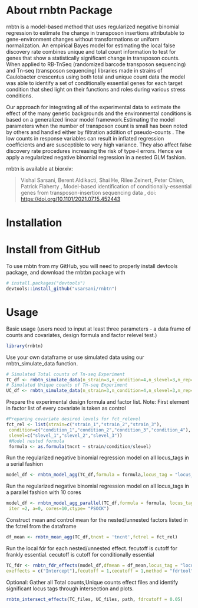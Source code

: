 # About rnbtn Package

rnbtn is a model-based method that uses regularized negative binomial regression to estimate the change in transposon insertions attributable to gene-environment changes without transformations or uniform normalization. An empirical Bayes model for estimating the local false discovery rate combines unique and total count information to test for genes that show a statistically significant change in transposon counts. When applied to RB-TnSeq (randomized barcode transposon sequencing) and Tn-seq (transposon sequencing) libraries made in strains of Caulobacter crescentus using both total and unique count data the model was able to identify a set of conditionally essential genes for each target condition that shed light on their functions and roles during various stress conditions.


Our approach for integrating all of the experimental data to estimate the effect of the many genetic backgrounds and the environmental conditions is based on a generalized linear 
model framework.Estimating the model parameters when the number of transposon count is small has been noted by others and handled either by filtration 
addition of pseudo-counts . The low counts in response variables can result in inflated regression coefficients and are susceptible to very high variance. They also affect false discovery rate procedures increasing the risk of type-I errors. Hence we apply a regularized negative binomial regression in a nested GLM fashion.



rnbtn is available at biorxiv:

>Vishal Sarsani, Berent Aldikacti, Shai He, Rilee Zeinert, Peter Chien, Patrick Flaherty ,
Model-based identification of conditionally-essential genes from transposon-insertion sequencing data ,
doi: https://doi.org/10.1101/2021.07.15.452443

# Installation


# Install from GitHub

To use rnbtn from my GitHub, you will need to properly install devtools package, and download the rnbtbn package with

```r
# install.packages("devtools")
devtools::install_github("vsarsani/rnbtn")
```






# Usage
Basic usage (users need to input at least three parameters - a data frame of counts and covariates, design formula and factor relevel test.)

```r
library(rnbtn)
```

Use your own dataframe or use simulated data using our rnbtn_simulate_data function.

```r
# Simulated Total counts of Tn-seq Experiment
TC_df <- rnbtn_simulate_data(n_strain=3,n_condition=4,n_slevel=3,n_rep=2)[[1]]
# Simulated Unique counts of Tn-seq Experiment
UC_df <- rnbtn_simulate_data(n_strain=3,n_condition=4,n_slevel=3,n_rep=2)[[2]]
```

Prepare the experimental design formula and factor list.
Note: First element in factor list of every covariate is taken as control


```r
#Preparing covariate desired levels for fct_relevel
fct_rel <- list(strain=c("strain_1","strain_2","strain_3"),
 condition=c("condition_1","condition_2","condition_3","condition_4"),
 slevel=c("slevel_1","slevel_2","slevel_3"))
 #Model nested formula
 formula <- as.formula(tncnt ~ strain/condition/slevel)
 ```


Run the regularized negative binomial regression model on all locus_tags in a serial fashion

```r
model_df <- rnbtn_model_agg(TC_df,formula = formula,locus_tag = "locus_tag", fctrel = fct_rel, iter =2, a=0)
 ```

Run the regularized negative binomial regression model on all locus_tags in a parallel fashion with 10 cores

```r
model_df <- rnbtn_model_agg_parallel(TC_df,formula = formula, locus_tag = "locus_tag",fctrel = fct_rel,
 iter =2, a=0, cores=10,ctype= "PSOCK")
  ```

Construct mean and control mean for the nested/unnested factors listed in the fctrel from the dataframe

```r
df_mean <- rnbtn_mean_agg(TC_df,tncnt = 'tncnt',fctrel = fct_rel)
```


Run the local fdr for each nested/unnested effect. fecutoff is cutoff for frankly essential. cecutoff is cutoff for conditionally essential 
```r
TC_fdr <- rnbtn_fdr_effects(model_df,dfmean = df_mean,locus_tag = "locus_tag",
exeffects = c("Intercept"),fecutoff = 1,cecutoff = 1,method = "fdrtool")
```



Optional: Gather all Total counts,Unique counts effect files and identify significant locus tags through intersection and plots.

```r
rnbtn_intersect_effects(TC_files, UC_files, path, fdrcutoff = 0.05)
```

